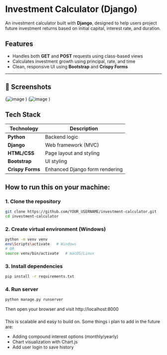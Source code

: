 # Investment Calculator (Django)

An investment calculator built with **Django**, designed to help users project future investment returns based on initial capital, interest rate, and duration.

## Features

- Handles both **GET** and **POST** requests using class-based views
- Calculates investment growth using principal, rate, and time
- Clean, responsive UI using **Bootstrap** and **Crispy Forms**
---

## 📸 Screenshots

(![image](https://github.com/user-attachments/assets/d675b5d4-72f3-4ab7-b9de-4e548a2abc1c)
)
(![image](https://github.com/user-attachments/assets/64d057f1-4be7-4ff4-b4f1-71e42073b0b9)
)

## Tech Stack

| Technology      | Description                      |
|------------------|----------------------------------|
| **Python**        | Backend logic                   |
| **Django**        | Web framework (MVC)             |
| **HTML/CSS**      | Page layout and styling         |
| **Bootstrap**     | UI styling                      |
| **Crispy Forms**  | Enhanced Django form rendering  |

## How to run this on your machine:

### 1. Clone the repository

```bash
git clone https://github.com/YOUR_USERNAME/investment-calculator.git
cd investment-calculator

```
### 2. Create virtual environment (Windows)

```bash
python -m venv venv
env\Scripts\activate   # Windows
# OR
source venv/bin/activate   # macOS/Linux
```

### 3. Install dependencies
```bash
pip install -r requirements.txt
```

### 4. Run server 
```bash
python manage.py runserver
```

Then open your browser and visit http://localhost:8000

###

This is scalable and easy to build on. Some things i plan to add in the future are:
- Adding compound interest options (monthly/yearly)
- Chart visualization with Chart.js
- Add user login to save history
